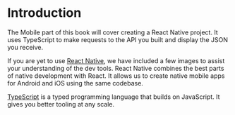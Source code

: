# Introduction

The Mobile part of this book will cover creating a React Native project. It uses
TypeScript to make requests to the API you built and display the JSON you
receive.

If you are yet to use [React Native][], we have included a few images to assist
your understanding of the dev tools. React Native combines the best parts of
native development with React. It allows us to create native mobile apps for
Android and iOS using the same codebase.

[TypeScript][] is a typed programming language that builds on JavaScript. It
gives you better tooling at any scale.

[react native]: https://reactnative.dev/
[typescript]: https://www.typescriptlang.org/
